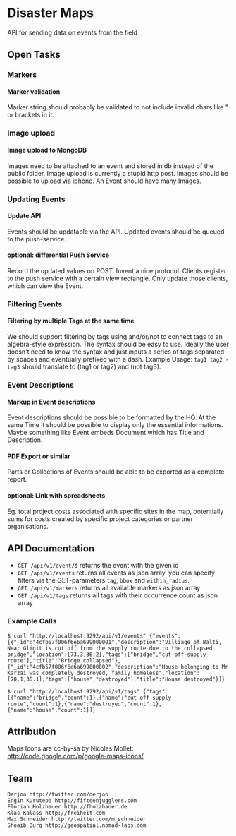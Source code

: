 # Disaster Maps

API for sending data on events from the field

## Open Tasks

### Markers

#### Marker validation
Marker string should probably be validated to not include invalid chars like " or brackets in it.

### Image upload

#### Image upload to MongoDB
Images need to be attached to an event and stored in db instead of the public folder.
Image upload is currently a stupid http post.
Images should be possible to upload via iphone.
An Event should have many Images.

### Updating Events

#### Update API
Events should be updatable via the API.
Updated events should be queued to the push-service.

#### optional: differential Push Service
Record the updated values on POST.
Invent a nice protocol.
Clients register to the push service with a certain view rectangle.
Only update those clients, which can view the Event.

### Filtering Events

#### Filtering by multiple Tags at the same time
We should support filtering by tags using and/or/not to connect tags to an algebra-style expression.
The syntax should be easy to use.
Ideally the user doesn't need to know the syntax and just inputs a series of tags separated by spaces and eventually prefixed with a dash.
Example Usage:
`tag1 tag2 -tag3` should translate to (tag1 or tag2) and (not tag3).

### Event Descriptions

#### Markup in Event descriptions
Event descriptions should be possible to be formatted by the HQ.
At the same Time it should be possible to display only the essential informations.
Maybe something like Event embeds Document which has Title and Description.

#### PDF Export or similar
Parts or Collections of Events should be able to be exported as a complete report.

#### optional: Link with spreadsheets
Eg. total project costs associated with specific sites in the map, potentially sums for costs created by specific project categories or partner organisations.

## API Documentation

- `GET /api/v1/event/$` returns the event with the given id
- `GET /api/v1/events` returns all events as json array. you can specify filters via the GET-parameters `tag`, `bbox` and `within_radius`.
- `GET /api/v1/markers` returns all available markers as json array
- `GET /api/v1/tags` returns all tags with their occurrence count as json array

### Example Calls

`$ curl "http://localhost:9292/api/v1/events"
{"events":[{"_id":"4cfb57f006f6e6a699000001","description":"Villiage of Balti, Near Gligit is cut off from the supply route due to the collapsed bridge","location":[73.3,36.2],"tags":["bridge","cut-off-supply-route"],"title":"Bridge collapsed"},{"_id":"4cfb57f006f6e6a699000002","description":"House belonging to Mr Karzai was completely destroyed, family homeless","location":[70.1,35.1],"tags":["house","destroyed"],"title":"House destroyed"}]}`

`$ curl "http://localhost:9292/api/v1/tags"
{"tags":[{"name":"bridge","count":1},{"name":"cut-off-supply-route","count":1},{"name":"destroyed","count":1},{"name":"house","count":1}]}`

## Attribution

Maps Icons are cc-by-sa by Nicolas Mollet: http://code.google.com/p/google-maps-icons/

## Team
    Derjoo http://twitter.com/derjoo
    Engin Kurutepe http://fifteenjugglers.com
    Florian Holzhauer http://fholzhauer.de
    Klas Kalass http://freiheit.com
    Max Schneider http://twitter.com/m_schneider
    Shoaib Burq http://geospatial.nomad-labs.com
